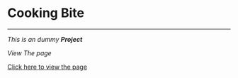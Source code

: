 # Cooking Bite

---

_This is an dummy **Project**_


_*View The page*_

[Click here to view the page](https://faizal0013.github.io/Cooking-Bite/)

